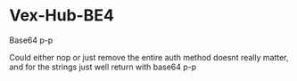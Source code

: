 # Vex-Hub-BE4
Base64 p-p

Could either nop or just remove the entire auth method doesnt really matter, and for the strings just well return with base64 p-p
